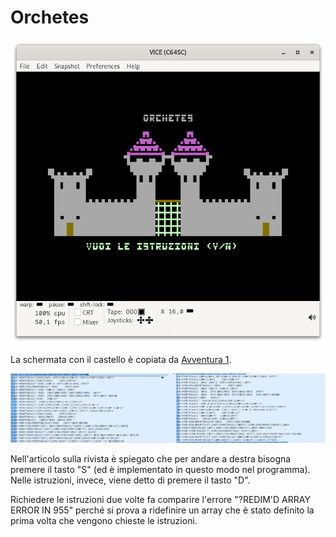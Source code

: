 # Orchetes

![orchetes](./immagini/orchetes.png)

La schermata con il castello è copiata da [Avventura 1](https://ready64.org/giochi/scheda_gioco/id/818/avventura-1).

![orchetes diff](./immagini/orchetes_diff.png)

Nell'articolo sulla rivista è spiegato che per andare a destra bisogna premere il tasto "S" (ed è implementato in questo modo nel programma). Nelle istruzioni, invece, viene detto di premere il tasto "D".

Richiedere le istruzioni due volte fa comparire l'errore "?REDIM'D ARRAY  ERROR IN 955" perché si prova a ridefinire un array che è stato definito la prima volta che vengono chieste le istruzioni.

